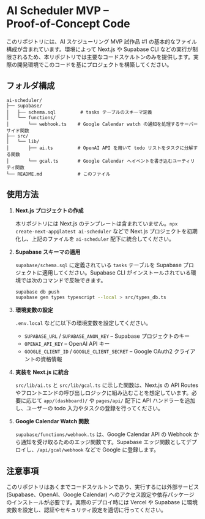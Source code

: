 # AI Scheduler MVP – Proof‑of‑Concept Code

このリポジトリには、AI スケジューリング MVP 試作品 #1 の基本的なファイル構成が含まれています。環境によって Next.js や Supabase CLI などの実行が制限されるため、本リポジトリでは主要なコードスケルトンのみを提供します。実際の開発環境でこのコードを基にプロジェクトを構築してください。

## フォルダ構成

```
ai-scheduler/
├── supabase/
│   ├── schema.sql         # tasks テーブルのスキーマ定義
│   └── functions/
│       └── webhook.ts    # Google Calendar watch の通知を処理するサーバーサイド関数
├── src/
│   └── lib/
│       ├── ai.ts         # OpenAI API を用いて todo リストをタスクに分解する関数
│       └── gcal.ts       # Google Calendar へイベントを書き込むユーティリティ関数
└── README.md             # このファイル
```

## 使用方法

1. **Next.js プロジェクトの作成**

   本リポジトリには Next.js のテンプレートは含まれていません。`npx create-next-app@latest ai-scheduler` などで Next.js プロジェクトを初期化し、上記のファイルを `ai-scheduler` 配下に統合してください。

2. **Supabase スキーマの適用**

   `supabase/schema.sql` に定義されている `tasks` テーブルを Supabase プロジェクトに適用してください。Supabase CLI がインストールされている環境では次のコマンドで反映できます。

   ```bash
   supabase db push
   supabase gen types typescript --local > src/types_db.ts
   ```

3. **環境変数の設定**

   `.env.local` などに以下の環境変数を設定してください。

   - `SUPABASE_URL` / `SUPABASE_ANON_KEY` – Supabase プロジェクトのキー
   - `OPENAI_API_KEY` – OpenAI API キー
   - `GOOGLE_CLIENT_ID` / `GOOGLE_CLIENT_SECRET` – Google OAuth2 クライアントの資格情報

4. **実装を Next.js に統合**

   `src/lib/ai.ts` と `src/lib/gcal.ts` に示した関数は、Next.js の API Routes やフロントエンドの呼び出しロジックに組み込むことを想定しています。必要に応じて `app/(dashboard)/` や `pages/api/` 配下に API ハンドラーを追加し、ユーザーの todo 入力やタスクの登録を行ってください。

5. **Google Calendar Watch 関数**

   `supabase/functions/webhook.ts` は、Google Calendar API の Webhook から通知を受け取るためのエッジ関数です。Supabase エッジ関数としてデプロイし、`/api/gcal/webhook` などで Google に登録します。

## 注意事項

このリポジトリはあくまでコードスケルトンであり、実行するには外部サービス (Supabase、OpenAI、Google Calendar) へのアクセス設定や依存パッケージのインストールが必要です。実際のデプロイ時には Vercel や Supabase に環境変数を設定し、認証やセキュリティ設定を適切に行ってください。